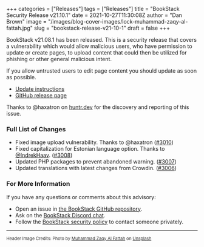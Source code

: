 +++
categories = ["Releases"]
tags = ["Releases"]
title = "BookStack Security Release v21.10.1"
date = 2021-10-27T11:30:08Z
author = "Dan Brown"
image = "/images/blog-cover-images/lock-muhammad-zaqy-al-fattah.jpg"
slug = "bookstack-release-v21-10-1"
draft = false
+++

BookStack v21.08.1 has been released. This is a security release that covers a vulnerability
which would allow malicious users, who have permission to update or create pages, to upload
content that could then be utilized for phishing or other general malicious intent.

If you allow untrusted users to edit page content you should update as soon as possible.

* [Update instructions](https://www.bookstackapp.com/docs/admin/updates)
* [GitHub release page](https://github.com/BookStackApp/BookStack/releases/tag/v21.10.1)

Thanks to @haxatron on [huntr.dev](https://huntr.dev/) for the discovery and reporting of this issue.

### Full List of Changes

* Fixed image upload vulnerability. Thanks to @haxatron ([#3010](https://github.com/BookStackApp/BookStack/issues/3010))
* Fixed capitalization for Estonian language option. Thanks to [@IndrekHaav](https://github.com/BookStackApp/BookStack/pull/3008). ([#3008](https://github.com/BookStackApp/BookStack/pull/3008))
* Updated PHP packages to prevent abandoned warning. ([#3007](https://github.com/BookStackApp/BookStack/issues/3007))
* Updated translations with latest changes from Crowdin. ([#3006](https://github.com/BookStackApp/BookStack/pull/3006))


### For More Information

If you have any questions or comments about this advisory:
* Open an issue in [the BookStack GitHub repository](BookStackApp/BookStack/issues).
* Ask on the [BookStack Discord chat](https://discord.gg/ztkBqR2).
* Follow the [BookStack security policy](https://github.com/BookStackApp/BookStack/blob/master/.github/SECURITY.md) to contact someone privately.

----

<span style="font-size: 0.8em;opacity:0.9;">Header Image Credits: <span>Photo by <a href="https://unsplash.com/@dizzydizz?utm_source=unsplash&amp;utm_medium=referral&amp;utm_content=creditCopyText">Muhammad Zaqy Al Fattah</a> on <a href="https://unsplash.com/?utm_source=unsplash&amp;utm_medium=referral&amp;utm_content=creditCopyText">Unsplash</a></span></span>